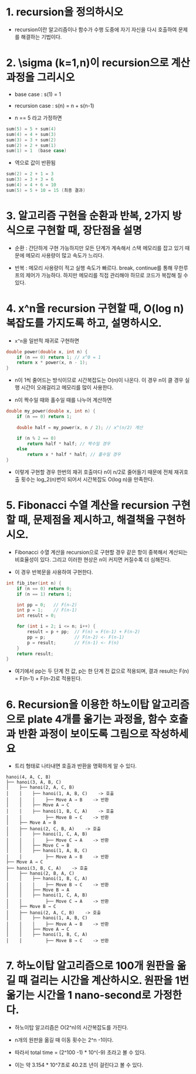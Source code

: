 # 1. recursion을 정의하시오

- recursion이란 알고리즘이나 함수가 수행 도중에 자기 자신을 다시 호출하여 문제를 해결하는 기법이다.



# 2. \sigma (k=1,n)이 recursion으로 계산 과정을 그리시오

- base case : s(1) = 1
- recursion case : s(n) = n + s(n-1)

- n == 5 라고 가정하면 
```c
sum(5) = 5 + sum(4)
sum(4) = 4 + sum(3)
sum(3) = 3 + sum(2)
sum(2) = 2 + sum(1)
sum(1) = 1  (base case)
```

- 역으로 값이 반환됨
```c
sum(2) = 2 + 1 = 3
sum(3) = 3 + 3 = 6
sum(4) = 4 + 6 = 10
sum(5) = 5 + 10 = 15 (최종 결과)
```



# 3. 알고리즘 구현을 순환과 반복, 2가지 방식으로 구현할 때, 장단점을 설명

- 순환 : 간단하게 구현 가능하지만 모든 단계가 계속해서 스택 메모리를 잡고 있기 때문에 메모리 사용량이 많고 속도가 느리다.

- 반복 : 메모리 사용량이 적고 실행 속도가 빠르다. break, continue를 통해 무한루프의 제어가 가능하다. 하지만 메모리를 직접 관리해야 하므로 코드가 복잡해 질 수 있다.



# 4. x^n을 recursion 구현할 때, O(log n) 복잡도를 가지도록 하고, 설명하시오.

- `x^n`을 일반적 재귀로 구현하면

```c
double power(double x, int n) {
    if (n == 0) return 1; // x^0 = 1
    return x * power(x, n - 1);
}
```

- n이 1씩 줄어드는 방식이므로 시간복잡도는 O(n)이 나온다. 이 경우 n이 클 경우 실행 시간이 오래걸리고 메모리를 많이 사용한다.

- n이 짝수일 때와 홀수일 때를 나누어 계산하면 

```c
double my_power(double x, int n) {
    if (n == 0) return 1;
    
    double half = my_power(x, n / 2); // x^(n/2) 계산

    if (n % 2 == 0) 
        return half * half; // 짝수일 경우
    else 
        return x * half * half; // 홀수일 경우
}
```

- 이렇게 구현할 경우 한번의 재귀 호출마다 n이 n/2로 줄어들기 때문에 전체 재귀호출 횟수는 log_2(n)번이 되어서 시간복잡도 O(log n)을 만족한다.



# 5. Fibonacci 수열 계산을 recursion 구현할 때, 문제점을 제시하고, 해결책을 구현하시오.

- Fibonacci 수열 계산을 recursion으로 구현할 경우 같은 항이 중복해서 계산되는 비효율성이 있다. 그리고 이러한 현상은 n이 커지면 커질수록 더 심해진다.

- 이 경우 반복문을 사용하여 구현한다.

```c
int fib_iter(int n) { 
    if (n == 0) return 0; 
    if (n == 1) return 1; 

    int pp = 0;   // F(n-2)
    int p = 1;    // F(n-1)
    int result = 0;

    for (int i = 2; i <= n; i++) {
        result = p + pp;  // F(n) = F(n-1) + F(n-2)
        pp = p;           // F(n-2) <- F(n-1)
        p = result;       // F(n-1) <- F(n)
    }
    return result; 
}
```

- 여기에서 pp는 두 단계 전 값, p는 한 단계 전 값으로 적용되며, 결과 result는 F(n) = F(n-1) + F(n-2)로 적용된다.



# 6. Recursion을 이용한 하노이탑 알고리즘으로 plate 4개를 옮기는 과정을, 함수 호출과 반환 과정이 보이도록 그림으로 작성하세요

- 트리 형태로 나타내면 호출과 반환을 명확하게 알 수 있다.

```
hanoi(4, A, C, B)
├── hanoi(3, A, B, C)
│    ├── hanoi(2, A, C, B)
│    │    ├── hanoi(1, A, B, C)    -> 호출
│    │    │    ├── Move A → B    -> 반환
│    │    ├── Move A → C
│    │    ├── hanoi(1, B, C, A)    -> 호출
│    │         ├── Move B → C    -> 반환
│    ├── Move A → B
│    ├── hanoi(2, C, B, A)    -> 호출
│    │    ├── hanoi(1, C, A, B)
│    │    │    ├── Move C → A    -> 반환
│    │    ├── Move C → B
│    │    ├── hanoi(1, A, B, C)
│    │         ├── Move A → B    -> 반환
├── Move A → C
├── hanoi(3, B, C, A)    -> 호출
│    ├── hanoi(2, B, A, C)
│    │    ├── hanoi(1, B, C, A)
│    │    │    ├── Move B → C    -> 반환
│    │    ├── Move B → A
│    │    ├── hanoi(1, C, A, B)
│    │         ├── Move C → A    -> 반환
│    ├── Move B → C
│    ├── hanoi(2, A, C, B)    -> 호출
│    │    ├── hanoi(1, A, B, C)
│    │    │    ├── Move A → B    -> 반환
│    │    ├── Move A → C
│    │    ├── hanoi(1, B, C, A)
│    │         ├── Move B → C    -> 반환

```


# 7. 하노이탑 알고리즘으로 100개 원판을 옮길 때 걸리는 시간을 계산하시오. 원판을 1번 옮기는 시간을 1 nano-second로 가정한다.

- 하노이탑 알고리즘은 O(2^n)의 시간복잡도를 가진다.

- n개의 원판을 옮길 때 이동 횟수는 2^n -1이다.

- 따라서 total time = (2^100 -1) * 10^(-9) 초라고 볼 수 있다.

- 이는 약 3.154 * 10^7초로 40.2조 년이 걸린다고 볼 수 있다.